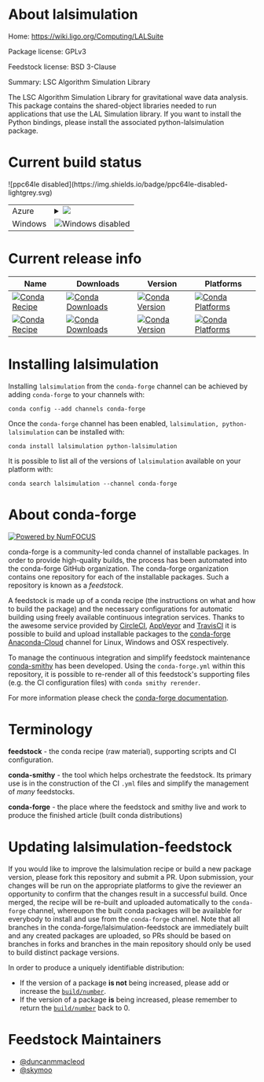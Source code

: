 About lalsimulation
===================

Home: https://wiki.ligo.org/Computing/LALSuite

Package license: GPLv3

Feedstock license: BSD 3-Clause

Summary: LSC Algorithm Simulation Library

The LSC Algorithm Simulation Library for gravitational wave data
analysis.
This package contains the shared-object libraries needed to run
applications that use the LAL Simulation library. If you want to
install the Python bindings, please install the associated
python-lalsimulation package.


Current build status
====================


<table>
    
  <tr>
    <td>Azure</td>
    <td>
      <details>
        <summary>
          <a href="https://dev.azure.com/conda-forge/feedstock-builds/_build/latest?definitionId=5924&branchName=master">
            <img src="https://dev.azure.com/conda-forge/feedstock-builds/_apis/build/status/lalsimulation-feedstock?branchName=master">
          </a>
        </summary>
        <table>
          <thead><tr><th>Variant</th><th>Status</th></tr></thead>
          <tbody><tr>
              <td>linux</td>
              <td>
                <a href="https://dev.azure.com/conda-forge/feedstock-builds/_build/latest?definitionId=5924&branchName=master">
                  <img src="https://dev.azure.com/conda-forge/feedstock-builds/_apis/build/status/lalsimulation-feedstock?branchName=master&jobName=linux&configuration=linux_" alt="variant">
                </a>
              </td>
            </tr><tr>
              <td>osx</td>
              <td>
                <a href="https://dev.azure.com/conda-forge/feedstock-builds/_build/latest?definitionId=5924&branchName=master">
                  <img src="https://dev.azure.com/conda-forge/feedstock-builds/_apis/build/status/lalsimulation-feedstock?branchName=master&jobName=osx&configuration=osx_" alt="variant">
                </a>
              </td>
            </tr>
          </tbody>
        </table>
      </details>
    </td>
  </tr>
  <tr>
    <td>Windows</td>
    <td>
      <img src="https://img.shields.io/badge/Windows-disabled-lightgrey.svg" alt="Windows disabled">
    </td>
  </tr>
![ppc64le disabled](https://img.shields.io/badge/ppc64le-disabled-lightgrey.svg)
</table>

Current release info
====================

| Name | Downloads | Version | Platforms |
| --- | --- | --- | --- |
| [![Conda Recipe](https://img.shields.io/badge/recipe-lalsimulation-green.svg)](https://anaconda.org/conda-forge/lalsimulation) | [![Conda Downloads](https://img.shields.io/conda/dn/conda-forge/lalsimulation.svg)](https://anaconda.org/conda-forge/lalsimulation) | [![Conda Version](https://img.shields.io/conda/vn/conda-forge/lalsimulation.svg)](https://anaconda.org/conda-forge/lalsimulation) | [![Conda Platforms](https://img.shields.io/conda/pn/conda-forge/lalsimulation.svg)](https://anaconda.org/conda-forge/lalsimulation) |
| [![Conda Recipe](https://img.shields.io/badge/recipe-python--lalsimulation-green.svg)](https://anaconda.org/conda-forge/python-lalsimulation) | [![Conda Downloads](https://img.shields.io/conda/dn/conda-forge/python-lalsimulation.svg)](https://anaconda.org/conda-forge/python-lalsimulation) | [![Conda Version](https://img.shields.io/conda/vn/conda-forge/python-lalsimulation.svg)](https://anaconda.org/conda-forge/python-lalsimulation) | [![Conda Platforms](https://img.shields.io/conda/pn/conda-forge/python-lalsimulation.svg)](https://anaconda.org/conda-forge/python-lalsimulation) |

Installing lalsimulation
========================

Installing `lalsimulation` from the `conda-forge` channel can be achieved by adding `conda-forge` to your channels with:

```
conda config --add channels conda-forge
```

Once the `conda-forge` channel has been enabled, `lalsimulation, python-lalsimulation` can be installed with:

```
conda install lalsimulation python-lalsimulation
```

It is possible to list all of the versions of `lalsimulation` available on your platform with:

```
conda search lalsimulation --channel conda-forge
```


About conda-forge
=================

[![Powered by NumFOCUS](https://img.shields.io/badge/powered%20by-NumFOCUS-orange.svg?style=flat&colorA=E1523D&colorB=007D8A)](http://numfocus.org)

conda-forge is a community-led conda channel of installable packages.
In order to provide high-quality builds, the process has been automated into the
conda-forge GitHub organization. The conda-forge organization contains one repository
for each of the installable packages. Such a repository is known as a *feedstock*.

A feedstock is made up of a conda recipe (the instructions on what and how to build
the package) and the necessary configurations for automatic building using freely
available continuous integration services. Thanks to the awesome service provided by
[CircleCI](https://circleci.com/), [AppVeyor](https://www.appveyor.com/)
and [TravisCI](https://travis-ci.org/) it is possible to build and upload installable
packages to the [conda-forge](https://anaconda.org/conda-forge)
[Anaconda-Cloud](https://anaconda.org/) channel for Linux, Windows and OSX respectively.

To manage the continuous integration and simplify feedstock maintenance
[conda-smithy](https://github.com/conda-forge/conda-smithy) has been developed.
Using the ``conda-forge.yml`` within this repository, it is possible to re-render all of
this feedstock's supporting files (e.g. the CI configuration files) with ``conda smithy rerender``.

For more information please check the [conda-forge documentation](https://conda-forge.org/docs/).

Terminology
===========

**feedstock** - the conda recipe (raw material), supporting scripts and CI configuration.

**conda-smithy** - the tool which helps orchestrate the feedstock.
                   Its primary use is in the construction of the CI ``.yml`` files
                   and simplify the management of *many* feedstocks.

**conda-forge** - the place where the feedstock and smithy live and work to
                  produce the finished article (built conda distributions)


Updating lalsimulation-feedstock
================================

If you would like to improve the lalsimulation recipe or build a new
package version, please fork this repository and submit a PR. Upon submission,
your changes will be run on the appropriate platforms to give the reviewer an
opportunity to confirm that the changes result in a successful build. Once
merged, the recipe will be re-built and uploaded automatically to the
`conda-forge` channel, whereupon the built conda packages will be available for
everybody to install and use from the `conda-forge` channel.
Note that all branches in the conda-forge/lalsimulation-feedstock are
immediately built and any created packages are uploaded, so PRs should be based
on branches in forks and branches in the main repository should only be used to
build distinct package versions.

In order to produce a uniquely identifiable distribution:
 * If the version of a package **is not** being increased, please add or increase
   the [``build/number``](https://conda.io/docs/user-guide/tasks/build-packages/define-metadata.html#build-number-and-string).
 * If the version of a package **is** being increased, please remember to return
   the [``build/number``](https://conda.io/docs/user-guide/tasks/build-packages/define-metadata.html#build-number-and-string)
   back to 0.

Feedstock Maintainers
=====================

* [@duncanmmacleod](https://github.com/duncanmmacleod/)
* [@skymoo](https://github.com/skymoo/)

